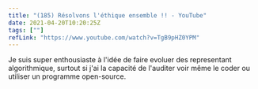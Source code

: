 ```yaml
---
title: "(185) Résolvons l'éthique ensemble !! - YouTube"
date: 2021-04-20T10:20:25Z
tags: [""]
refLink: "https://www.youtube.com/watch?v=TgB9pHZ0YPM"
---
```



Je suis super enthousiaste à l'idée de faire evoluer des representant algorithmique, surtout si j'ai la capacité de l'auditer voir même le coder ou utiliser un programme open-source.
